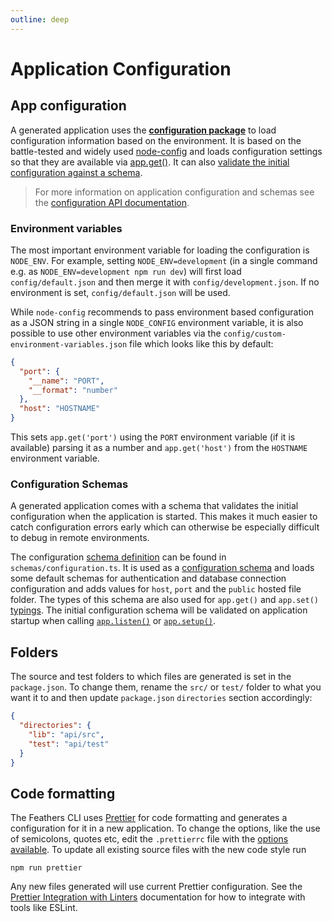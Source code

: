 ```yaml
---
outline: deep
---
```


# Application Configuration

## App configuration

A generated application uses the **[configuration package](../../api/configuration.md)** to load configuration information based on the environment. It is based on the battle-tested and widely used [node-config](https://github.com/node-config/node-config) and loads configuration settings so that they are available via [app.get()](../../api/application.md#getname). It can also [validate the initial configuration against a schema](#config-schemas).

<BlockQuote type="warning" label="Important">

For more information on application configuration and schemas see the [configuration API documentation](../../api/configuration.md).

</BlockQuote>

### Environment variables

The most important environment variable for loading the configuration is `NODE_ENV`. For example, setting `NODE_ENV=development` (in a single command e.g. as `NODE_ENV=development npm run dev`) will first load `config/default.json` and then merge it with `config/development.json`. If no environment is set, `config/default.json` will be used.

While `node-config` recommends to pass environment based configuration as a JSON string in a single `NODE_CONFIG` environment variable, it is also possible to use other environment variables via the `config/custom-environment-variables.json` file which looks like this by default:

```json
{
  "port": {
    "__name": "PORT",
    "__format": "number"
  },
  "host": "HOSTNAME"
}
```

This sets `app.get('port')` using the `PORT` environment variable (if it is available) parsing it as a number and `app.get('host')` from the `HOSTNAME` environment variable.

### Configuration Schemas

A generated application comes with a schema that validates the initial configuration when the application is started. This makes it much easier to catch configuration errors early which can otherwise be especially difficult to debug in remote environments.

The configuration [schema definition](../../api/schema/index.md) can be found in `schemas/configuration.ts`. It is used as a [configuration schema](../../api/configuration.md#configuration-validation) and loads some default schemas for authentication and database connection configuration and adds values for `host`, `port` and the `public` hosted file folder. The types of this schema are also used for `app.get()` and `app.set()` [typings](./typescript.md). The initial configuration schema will be validated on application startup when calling [`app.listen()`](../../api/application.md#listenport) or [`app.setup()`](../../api/application.md#setupserver).

## Folders

The source and test folders to which files are generated is set in the `package.json`. To change them, rename the `src/` or `test/` folder to what you want it to and then update `package.json` `directories` section accordingly:

```json
{
  "directories": {
    "lib": "api/src",
    "test": "api/test"
  }
}
```

## Code formatting

The Feathers CLI uses [Prettier](https://prettier.io/) for code formatting and generates a configuration for it in a new application. To change the options, like the use of semicolons, quotes etc, edit the `.prettierrc` file with the [options available](https://prettier.io/docs/en/options.html). To update all existing source files with the new code style run

```
npm run prettier
```

Any new files generated will use current Prettier configuration. See the [Prettier Integration with Linters](https://prettier.io/docs/en/integrating-with-linters.html) documentation for how to integrate with tools like ESLint.
